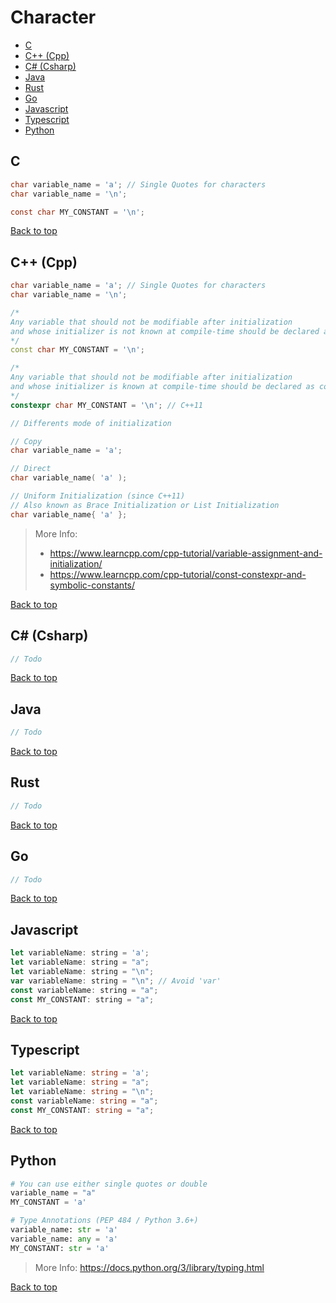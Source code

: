 # Character

- [C](#c)
- [C++ (Cpp)](#c-cpp)
- [C# (Csharp)](#c-csharp)
- [Java](#java)
- [Rust](#rust)
- [Go](#go)
- [Javascript](#javascript)
- [Typescript](#typescript)
- [Python](#python)

## C

```C
char variable_name = 'a'; // Single Quotes for characters
char variable_name = '\n';

const char MY_CONSTANT = '\n';
```

[Back to top](#top)

## C++ (Cpp)

```Cpp
char variable_name = 'a'; // Single Quotes for characters
char variable_name = '\n';

/*
Any variable that should not be modifiable after initialization
and whose initializer is not known at compile-time should be declared as const.
*/
const char MY_CONSTANT = '\n';

/*
Any variable that should not be modifiable after initialization
and whose initializer is known at compile-time should be declared as constexpr.
*/
constexpr char MY_CONSTANT = '\n'; // C++11
```

```Cpp
// Differents mode of initialization

// Copy
char variable_name = 'a';

// Direct
char variable_name( 'a' );

// Uniform Initialization (since C++11)
// Also known as Brace Initialization or List Initialization
char variable_name{ 'a' };
```

> More Info:
> - https://www.learncpp.com/cpp-tutorial/variable-assignment-and-initialization/
> - https://www.learncpp.com/cpp-tutorial/const-constexpr-and-symbolic-constants/

[Back to top](#top)

## C# (Csharp)

```Cs
// Todo
```

[Back to top](#top)

## Java

```Java
// Todo
```

[Back to top](#top)

## Rust

```Rust
// Todo
```

[Back to top](#top)

## Go

```Go
// Todo
```

[Back to top](#top)

## Javascript

```Javascript
let variableName: string = 'a';
let variableName: string = "a";
let variableName: string = "\n";
var variableName: string = "\n"; // Avoid 'var'
const variableName: string = "a";
const MY_CONSTANT: string = "a";
```

[Back to top](#top)

## Typescript

```Typescript
let variableName: string = 'a';
let variableName: string = "a";
let variableName: string = "\n";
const variableName: string = "a";
const MY_CONSTANT: string = "a";
```

[Back to top](#top)

## Python

```Python
# You can use either single quotes or double
variable_name = "a"
MY_CONSTANT = 'a'

# Type Annotations (PEP 484 / Python 3.6+)
variable_name: str = 'a'
variable_name: any = 'a'
MY_CONSTANT: str = 'a'
```

> More Info: https://docs.python.org/3/library/typing.html

[Back to top](#top)

